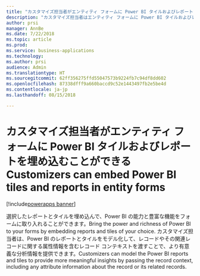 ```yaml
---
title: "カスタマイズ担当者がエンティティ フォームに Power BI タイルおよびレポートを埋め込むことができる"
description: "カスタマイズ担当者はエンティティ フォームに Power BI タイルおよびレポートを埋め込めるようになりました"
author: prsi
manager: AnnBe
ms.date: 7/22/2018
ms.topic: article
ms.prod: 
ms.service: business-applications
ms.technology: 
ms.author: prsi
audience: Admin
ms.translationtype: HT
ms.sourcegitcommit: 62ff356275ffd55047573b9224fb7c94df8dd602
ms.openlocfilehash: 87338dfff9a660baccd9c52e1443497fb2e5be4d
ms.contentlocale: ja-jp
ms.lasthandoff: 08/15/2018

---
```

# <a name="customizers-can-embed-power-bi-tiles-and-reports-in-entity-forms"></a><span data-ttu-id="a297f-103">カスタマイズ担当者がエンティティ フォームに Power BI タイルおよびレポートを埋め込むことができる</span><span class="sxs-lookup"><span data-stu-id="a297f-103">Customizers can embed Power BI tiles and reports in entity forms</span></span>

[!include[powerapps banner](../includes/powerapps.md)]




<span data-ttu-id="a297f-104">選択したレポートとタイルを埋め込んで、Power BI の能力と豊富な機能をフォームに取り入れることができます。</span><span class="sxs-lookup"><span data-stu-id="a297f-104">Bring the power and richness of Power BI to your forms by embedding reports and tiles of your choice.</span></span> <span data-ttu-id="a297f-105">カスタマイズ担当者は、Power BI のレポートとタイルをモデル化して、レコードやその関連レコードに関する属性情報を含むレコード コンテキストを渡すことで、より有意義な分析情報を提供できます。</span><span class="sxs-lookup"><span data-stu-id="a297f-105">Customizers can model the Power BI reports and tiles to provide more meaningful insights by passing the record context, including any attribute information about the record or its related records.</span></span>

